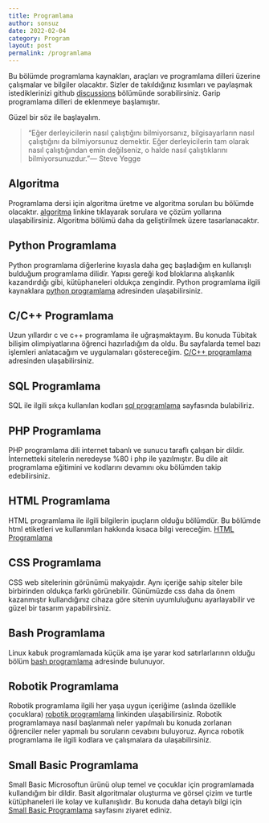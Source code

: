 ```yaml
---
title: Programlama
author: sonsuz
date: 2022-02-04
category: Program
layout: post
permalink: /programlama
---
```


Bu bölümde programlama kaynakları, araçları ve programlama dilleri üzerine çalışmalar ve bilgiler olacaktır. Sizler de takıldığınız kısımları ve paylaşmak istediklerinizi github [discussions](https://github.com/sonsuzus/sonsuzus.github.io/discussions) bölümünde sorabilirsiniz. Garip programlama dilleri de eklenmeye başlamıştır.

Güzel bir söz ile başlayalım.
>“Eğer derleyicilerin nasıl çalıştığını bilmiyorsanız, bilgisayarların nasıl çalıştığını da bilmiyorsunuz demektir. Eğer derleyicilerin tam olarak nasıl çalıştığından emin değilseniz, o halde nasıl çalıştıklarını bilmiyorsunuzdur.”— Steve Yegge

## Algoritma

Programlama dersi için algoritma üretme ve algoritma soruları bu bölümde olacaktır. [algoritma](https://sonsuzus.github.io/program/algoritma) linkine tıklayarak sorulara ve çözüm yollarına ulaşabilirsiniz. Algoritma bölümü daha da geliştirilmek üzere tasarlanacaktır.

## Python Programlama

Python programlama diğerlerine kıyasla daha geç başladığım en kullanışlı bulduğum programlama dilidir. Yapısı gereği kod bloklarına alışkanlık kazandırdığı gibi, kütüphaneleri oldukça zengindir. Python programlama ilgili kaynaklara [python programlama](https://sonsuzus.github.io/program/python) adresinden ulaşabilirsiniz.

## C/C++ Programlama

Uzun yıllardır c ve c++ programlama ile uğraşmaktayım. Bu konuda Tübitak bilişim olimpiyatlarına öğrenci hazırladığım da oldu. Bu sayfalarda temel bazı işlemleri anlatacağım ve uygulamaları göstereceğim. [C/C++ programlama](https://sonsuzus.github.io/program/c) adresinden ulaşabilirsiniz.

## SQL Programlama

SQL ile ilgili sıkça kullanılan kodları [sql programlama](https://sonsuzus.github.io/program/sql) sayfasında bulabiliriz.

## PHP Programlama

PHP programlama dili internet tabanlı ve sunucu taraflı çalışan bir dildir. İnternetteki sitelerin neredeyse %80 i php ile yazılmıştır. Bu dile ait programlama eğitimini ve kodlarını devamını oku bölümden takip edebilirsiniz.

## HTML Programlama

HTML programlama ile ilgili bilgilerin ipuçların olduğu bölümdür. Bu bölümde html etiketleri ve kullanımları hakkında kısaca bilgi vereceğim. [HTML Programlama](https://sonsuzus.github.io/program/html)

## CSS Programlama

CSS web sitelerinin görünümü makyajıdır. Aynı içeriğe sahip siteler bile birbirinden oldukça farklı görünebilir. Günümüzde css daha da önem kazanmıştır kullandığınız cihaza göre sitenin uyumluluğunu ayarlayabilir ve güzel bir tasarım yapabilirsiniz.

## Bash Programlama

Linux kabuk programlamada küçük ama işe yarar kod satırlarlarının olduğu bölüm [bash programlama](https://sonsuzus.github.io/program/bash) adresinde bulunuyor.

## Robotik Programlama

Robotik programlama ilgili her yaşa uygun içeriğime (aslında özellikle çocuklara) [robotik programlama](https://sonsuzus.github.io/program/robotik) linkinden ulaşabilirsiniz. Robotik programlamaya nasıl başlanmalı neler yapılmalı bu konuda zorlanan öğrenciler neler yapmalı bu soruların cevabını buluyoruz. Ayrıca robotik programlama ile ilgili kodlara ve çalışmalara da ulaşabilirsiniz.

## Small Basic Programlama

Small Basic Microsoftun ürünü olup temel ve çocuklar için programlamada kullandığım bir dildir. Basit algoritmalar oluşturma ve görsel çizim ve turtle kütüphaneleri ile kolay ve kullanışlıdır. Bu konuda daha detaylı bilgi için [Small Basic Programlama](https://sonsuzus.github.io/program/small-basic) sayfasını ziyaret ediniz.
